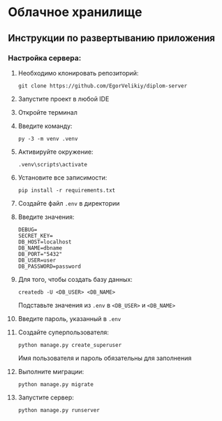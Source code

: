 # Облачное хранилище  

## Инструкции по развертыванию приложения  

### Настройка сервера:

1. Необходимо клонировать репозиторий:
   ```
   git clone https://github.com/EgorVelikiy/diplom-server
   ```

2. Запустите проект в любой IDE
3. Откройте терминал
4. Введите команду:
   ```
   py -3 -m venv .venv
   ```

5. Активируйте окружение:
   ```
   .venv\scripts\activate
   ```
6. Установите все записимости:
   ```
   pip install -r requirements.txt
   ```

7. Создайте файл `.env` в директории
8. Введите значения:
   ```
   DEBUG=
   SECRET_KEY=
   DB_HOST=localhost
   DB_NAME=dbname
   DB_PORT="5432"
   DB_USER=user
   DB_PASSWORD=password
   ```
9.  Для того, чтобы создать базу данных:
    ```
    createdb -U <DB_USER> <DB_NAME>
    ```
    Подставьте значения из `.env` в `<DB_USER>` и `<DB_NAME>`
10. Введите пароль, указанный в `.env`
11. Создайте суперпользователя:
    ```
    python manage.py create_superuser
    ```
    Имя пользователя и пароль обязательны для заполнения

12. Выполните миграции:
    ```
    python manage.py migrate
    ```

13. Запустите сервер:
    ```
    python manage.py runserver
    ```

